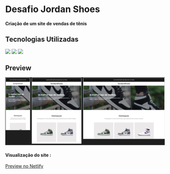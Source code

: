 <h1>Desafio Jordan Shoes</h1>
<h4>Criação de um site de vendas de tênis</h4>
<h2>Tecnologias Utilizadas</h2>
<div style="display: inline_block">
  <img  src="https://img.shields.io/badge/HTML5-E34F26?style=for-the-badge&logo=html5&logoColor=white">
  <img src="https://img.shields.io/badge/CSS3-1572B6?style=for-the-badge&logo=css3&logoColor=white">
  <img src="https://img.shields.io/badge/JavaScript-F7DF1E?style=for-the-badge&logo=javascript&logoColor=black">
 </div>
<h2>Preview</h2>
<img margin-bottom="20px" src="assets/img/readme.PNG"">
<h4  style="display: inline_block">Visualização do site :</h4><a   style="display: inline_block" target="_blank" href="jordanshoessite.netlify.app">Preview no Netlify</a>
